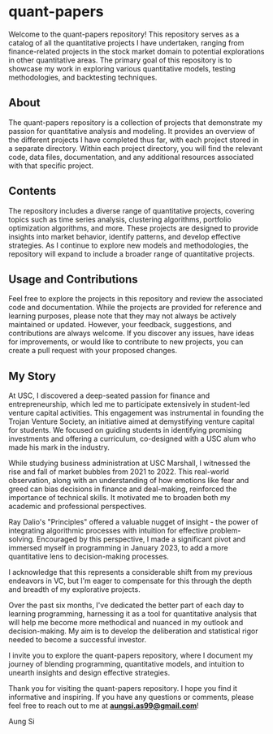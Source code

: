 # quant-papers
Welcome to the quant-papers repository! This repository serves as a catalog of all the quantitative projects I have undertaken, ranging from finance-related projects in the stock market domain to potential explorations in other quantitative areas. The primary goal of this repository is to showcase my work in exploring various quantitative models, testing methodologies, and backtesting techniques.

## About
The quant-papers repository is a collection of projects that demonstrate my passion for quantitative analysis and modeling. It provides an overview of the different projects I have completed thus far, with each project stored in a separate directory. Within each project directory, you will find the relevant code, data files, documentation, and any additional resources associated with that specific project.

## Contents
The repository includes a diverse range of quantitative projects, covering topics such as time series analysis, clustering algorithms, portfolio optimization algorithms, and more. These projects are designed to provide insights into market behavior, identify patterns, and develop effective strategies. As I continue to explore new models and methodologies, the repository will expand to include a broader range of quantitative projects.

## Usage and Contributions
Feel free to explore the projects in this repository and review the associated code and documentation. While the projects are provided for reference and learning purposes, please note that they may not always be actively maintained or updated. However, your feedback, suggestions, and contributions are always welcome. If you discover any issues, have ideas for improvements, or would like to contribute to new projects, you can create a pull request with your proposed changes.

## My Story
At USC, I discovered a deep-seated passion for finance and entrepreneurship, which led me to participate extensively in student-led venture capital activities. This engagement was instrumental in founding the Trojan Venture Society, an initiative aimed at demystifying venture capital for students. We focused on guiding students in identifying promising investments and offering a curriculum, co-designed with a USC alum who made his mark in the industry.

While studying business administration at USC Marshall, I witnessed the rise and fall of market bubbles from 2021 to 2022. This real-world observation, along with an understanding of how emotions like fear and greed can bias decisions in finance and deal-making, reinforced the importance of technical skills. It motivated me to broaden both my academic and professional perspectives.

Ray Dalio's "Principles" offered a valuable nugget of insight - the power of integrating algorithmic processes with intuition for effective problem-solving. Encouraged by this perspective, I made a significant pivot and immersed myself in programming in January 2023, to add a more quantitative lens to decision-making processes.

I acknowledge that this represents a considerable shift from my previous endeavors in VC, but I'm eager to compensate for this through the depth and breadth of my explorative projects.

Over the past six months, I've dedicated the better part of each day to learning programming, harnessing it as a tool for quantitative analysis that will help me become more methodical and nuanced in my outlook and decision-making. My aim is to develop the deliberation and statistical rigor needed to become a successful investor.

I invite you to explore the quant-papers repository, where I document my journey of blending programming, quantitative models, and intuition to unearth insights and design effective strategies.

Thank you for visiting the quant-papers repository. I hope you find it informative and inspiring. If you have any questions or comments, please feel free to reach out to me at **aungsi.as99@gmail.com**!

Aung Si

